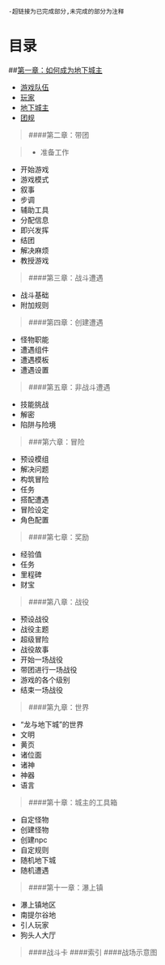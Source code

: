     -超链接为已完成部分,未完成的部分为注释
# 目录



##[第一章：如何成为地下城主](_character/c1/0如何成为一名地下城主.md)
- [游戏队伍](_character/c1/1如何成为一名地下城主.md)
- [玩家](_character/c1/2玩家.md)
- [地下城主](_character/c1/3地下城主.md)
- [团规](_character/c1/4团规.md)


>####第二章：带团

>- 准备工作
- 开始游戏
- 游戏模式
- 叙事
- 步调
- 辅助工具
- 分配信息
- 即兴发挥
- 结团
- 解决麻烦
- 教授游戏

>####第三章：战斗遭遇
- 战斗基础
- 附加规则

>####第四章：创建遭遇
- 怪物职能
- 遭遇组件
- 遭遇模板
- 遭遇设置

>####第五章：非战斗遭遇
- 技能挑战
- 解密
- 陷阱与险境

>###第六章：冒险
- 预设模组
- 解决问题
- 构筑冒险
- 任务
- 搭配遭遇
- 冒险设定
- 角色配置

>####第七章：奖励
- 经验值
- 任务
- 里程碑
- 财宝

>####第八章：战役
- 预设战役
- 战役主题
- 超级冒险
- 战役故事
- 开始一场战役
- 带团进行一场战役
- 游戏的各个级别
- 结束一场战役

>####第九章：世界
- “龙与地下城”的世界
- 文明
- 黄页
- 诸位面
- 诸神
- 神器
- 语言

>####第十章：城主的工具箱
- 自定怪物
- 创建怪物
- 创建npc
- 自定规则
- 随机地下城
- 随机遭遇

>####第十一章：瀑上镇
- 瀑上镇地区
- 南提尔谷地
- 引人玩家
- 狗头人大厅

>####战斗卡
>####索引
>####战场示意图














